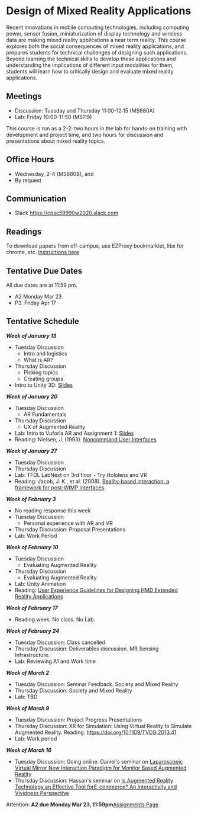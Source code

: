 # Design of Mixed Reality Applications

Recent innovations in mobile computing technologies, including computing power, sensor fusion, miniaturization of display technology and wireless data are making mixed reality applications a near term reality. This course explores both the social consequences of mixed reality applications, and prepares students for technical challenges of designing such applications. Beyond learning the technical skills to develop these applications and understanding the implications of different input modalities for them, students will learn how to critically design and evaluate mixed reality applications.

## Meetings

* Discussion: Tuesday and Thursday 11:00-12:15 (MS680A)
* Lab: Friday 10:00-11:50 (MS119)

This course is run as a 2-2: two hours in the lab for hands-on training with development and project time, and two hours for discussion and presentations about mixed reality topics.

## Office Hours

* Wednesday, 2-4 (MS680B), and
* By request

## Communication

* Slack <https://cpsc59990w2020.slack.com>

## Readings

To download papers from off-campus, use EZProxy bookmarklet, libx for chrome, etc. [instructions here](https://library.ucalgary.ca/c.php?g=255563&p=1704031)

## Tentative Due Dates

All due dates are at 11:59 pm.

* A2  Monday Mar 23
* P3. Friday Apr 17

## Tentative Schedule

***Week of January 13***

* Tuesday Discussion
  * Intro and logistics
  * What is AR?
* Thursday Discussion
  * Picking topics
  * Creating groups
* Intro to Unity 3D: [Slides](https://www.dropbox.com/s/mtz8qut8po4qtuz/Tutorial%201%20-%20Intro%20to%20Unity.pptx?dl=0)

***Week of January 20***

* Tuesday Discussion
  * AR Fundamentals
* Thursday Discussion
  * UX of Augmented Reality
* Lab: Intro to Vuforia AR and Assignment 1: [Slides](https://www.dropbox.com/s/hxjtu8fmcl63o1l/Tutorial%202%20-%20Intro%20to%20Vuforia%20and%20A1.pptx?dl=0)
* Reading: Nielsen, J. (1993). [Noncommand User Interfaces](https://www.nngroup.com/articles/noncommand/)

***Week of January 27***

* Tuesday Discussion
* Thursday Discussion
* Lab: TFDL LabNext on 3rd floor - Try Hololens and VR
* Reading: Jacob, J. K., et al. (2008). [Reality-based interaction: a framework for post-WIMP interfaces](https://dl.acm.org/doi/10.1145/1357054.1357089).

***Week of February 3***

* No reading response this week
* Tuesday Discussion
  * Personal experience with AR and VR
* Thursday Discussion: Proposal Presentations
* Lab: Work Period

***Week of February 10***

* Tuesday Discussion
  * Evaluating Augmented Reality
* Thursday Discussion
  * Evaluating Augmented Reality
* Lab: Unity Animation
* Reading: [User Experience Guidelines for Designing HMD Extended Reality Applications](https://link.springer.com/chapter/10.1007/978-3-030-29390-1_18)

***Week of February 17***

* Reading week. No class. No Lab.
  
***Week of February 24***

* Tuesday Discussion: Class cancelled
* Thursday Discussion: Deliverables discussion. MR Sensing Infrastructure.
* Lab: Reviewing A1 and Work time

***Week of March 2***

* Tuesday Discussion: Seminar Feedback. Society and Mixed Reality
* Thursday Discussion: Society and Mixed Reality
* Lab: TBD

***Week of March 9***

* Tuesday Discussion: Project Progress Presentations
* Thursday Discussion: XR for Simulation: Using Virtual Reality to Simulate Augmented Reality. Reading: https://doi.org/10.1109/TVCG.2013.41
* Lab: Work period

***Week of March 16***

* Tuesday Discussion: Going online. Daniel's seminar on [Laparoscopic Virtual Mirror New Interaction Paradigm for Monitor Based Augmented Reality](https://ieeexplore.ieee.org/document/4161004)
* Thursday Discussion: Hassan's seminar on [Is Augmented Reality Technology an Effective Tool forE-commerce? An Interactivity and Vividness Perspective](https://e-tarjome.com/storage/panel/fileuploads/2019-03-11/1552293649_E10780-e-tarjome.pdf)

Attention: **A2 due Monday Mar 23, 11:59pm**[Assignments Page](assignments.md)
